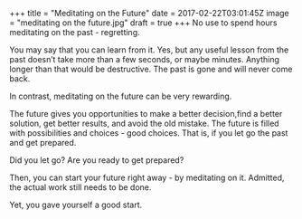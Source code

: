 
+++
title = "Meditating on the Future"
date = 2017-02-22T03:01:45Z
image = "meditating on the future.jpg"
draft = true
+++
No use to spend hours meditating on the past - regretting. 

You may say that you can learn from it. Yes, but any useful lesson from the past 
doesn’t take more than a few seconds, or maybe minutes. Anything 
longer than that would be destructive. The past is gone and will 
never come back.

In contrast, meditating on the future can be very rewarding. 

The future gives you opportunities to make a better decision,find a better solution, 
get better results, and avoid the old mistake. The future is filled with 
possibilities and choices - good choices. That is, if you let go the past and get prepared. 

Did you let go? Are you ready to get prepared?

Then, you can start your future right away - by meditating on it. Admitted, the actual work still needs to be done.

Yet, you gave yourself a good start.



